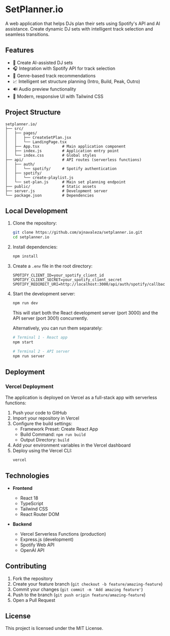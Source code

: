 # SetPlanner.io

A web application that helps DJs plan their sets using Spotify's API and AI assistance. Create dynamic DJ sets with intelligent track selection and seamless transitions.

## Features

- 🎵 Create AI-assisted DJ sets
- 🎧 Integration with Spotify API for track selection
- 🎸 Genre-based track recommendations
- 📈 Intelligent set structure planning (Intro, Build, Peak, Outro)
- 🔊 Audio preview functionality
- 🎨 Modern, responsive UI with Tailwind CSS

## Project Structure

```
setplanner.io/
├── src/
│   ├── pages/
│   │   ├── CreateSetPlan.jsx
│   │   └── LandingPage.tsx
│   ├── App.tsx          # Main application component
│   ├── index.js         # Application entry point
│   └── index.css        # Global styles
├── api/                 # API routes (serverless functions)
│   ├── auth/
│   │   └── spotify/     # Spotify authentication
│   ├── spotify/
│   │   └── create-playlist.js
│   └── set-plan.js      # Main set planning endpoint
├── public/              # Static assets
├── server.js            # Development server
└── package.json         # Dependencies
```

## Local Development

1. Clone the repository:
   ```bash
   git clone https://github.com/ajnavaleza/setplanner.io.git
   cd setplanner.io
   ```

2. Install dependencies:
   ```bash
   npm install
   ```

3. Create a `.env` file in the root directory:
   ```
   SPOTIFY_CLIENT_ID=your_spotify_client_id
   SPOTIFY_CLIENT_SECRET=your_spotify_client_secret
   SPOTIFY_REDIRECT_URI=http://localhost:3000/api/auth/spotify/callback
   ```

4. Start the development server:
   ```bash
   npm run dev
   ```
   
   This will start both the React development server (port 3000) and the API server (port 3001) concurrently.

   Alternatively, you can run them separately:
   ```bash
   # Terminal 1 - React app
   npm start
   
   # Terminal 2 - API server
   npm run server
   ```

## Deployment

### Vercel Deployment

The application is deployed on Vercel as a full-stack app with serverless functions:

1. Push your code to GitHub
2. Import your repository in Vercel
3. Configure the build settings:
   - Framework Preset: Create React App
   - Build Command: `npm run build`
   - Output Directory: `build`
4. Add your environment variables in the Vercel dashboard
5. Deploy using the Vercel CLI:
   ```bash
   vercel
   ```

## Technologies

- **Frontend**
  - React 18
  - TypeScript
  - Tailwind CSS
  - React Router DOM

- **Backend**
  - Vercel Serverless Functions (production)
  - Express.js (development)
  - Spotify Web API
  - OpenAI API

## Contributing

1. Fork the repository
2. Create your feature branch (`git checkout -b feature/amazing-feature`)
3. Commit your changes (`git commit -m 'Add amazing feature'`)
4. Push to the branch (`git push origin feature/amazing-feature`)
5. Open a Pull Request

## License

This project is licensed under the MIT License.
